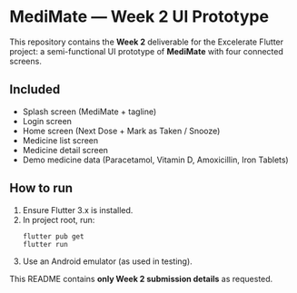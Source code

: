 # MediMate — Week 2 UI Prototype

This repository contains the **Week 2** deliverable for the Excelerate Flutter project:
a semi-functional UI prototype of **MediMate** with four connected screens.

## Included
- Splash screen (MediMate + tagline)
- Login screen
- Home screen (Next Dose + Mark as Taken / Snooze)
- Medicine list screen
- Medicine detail screen
- Demo medicine data (Paracetamol, Vitamin D, Amoxicillin, Iron Tablets)

## How to run
1. Ensure Flutter 3.x is installed.
2. In project root, run:
   ```
   flutter pub get
   flutter run
   ```
3. Use an Android emulator (as used in testing).

This README contains **only Week 2 submission details** as requested.